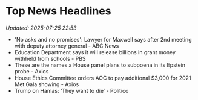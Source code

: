 # Top News Headlines

_Updated: 2025-07-25 22:53_

- 'No asks and no promises': Lawyer for Maxwell says after 2nd meeting with deputy attorney general - ABC News
- Education Department says it will release billions in grant money withheld from schools - PBS
- These are the names a House panel plans to subpoena in its Epstein probe - Axios
- House Ethics Committee orders AOC to pay additional $3,000 for 2021 Met Gala showing - Axios
- Trump on Hamas: ‘They want to die’ - Politico